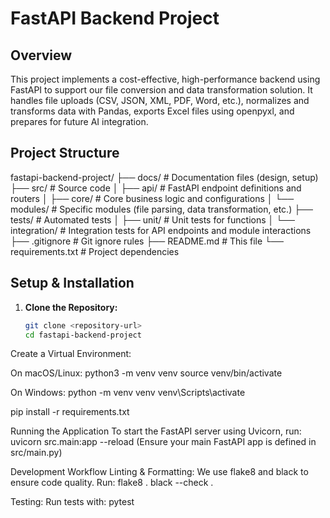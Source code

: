 # FastAPI Backend Project

## Overview
This project implements a cost-effective, high-performance backend using FastAPI to support our file conversion and data transformation solution. It handles file uploads (CSV, JSON, XML, PDF, Word, etc.), normalizes and transforms data with Pandas, exports Excel files using openpyxl, and prepares for future AI integration.

## Project Structure
fastapi-backend-project/ ├── docs/ # Documentation files (design, setup) ├── src/ # Source code │ ├── api/ # FastAPI endpoint definitions and routers │ ├── core/ # Core business logic and configurations │ └── modules/ # Specific modules (file parsing, data transformation, etc.) ├── tests/ # Automated tests │ ├── unit/ # Unit tests for functions │ └── integration/ # Integration tests for API endpoints and module interactions ├── .gitignore # Git ignore rules ├── README.md # This file └── requirements.txt # Project dependencies

## Setup & Installation

1. **Clone the Repository:**
   ```bash
   git clone <repository-url>
   cd fastapi-backend-project
Create a Virtual Environment:

On macOS/Linux:
python3 -m venv venv
source venv/bin/activate

On Windows:
python -m venv venv
venv\Scripts\activate

pip install -r requirements.txt

Running the Application
To start the FastAPI server using Uvicorn, run:
uvicorn src.main:app --reload
(Ensure your main FastAPI app is defined in src/main.py)

Development Workflow
Linting & Formatting:
We use flake8 and black to ensure code quality. Run:
flake8 .
black --check .

Testing:
Run tests with:
pytest



